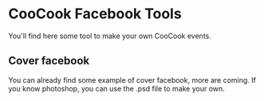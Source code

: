 # CooCook Facebook Tools

You'll find here some tool to make your own CooCook events.

## Cover facebook

You can already find some example of cover facebook, more are coming. If you know photoshop, you can use the .psd file to make your own.
